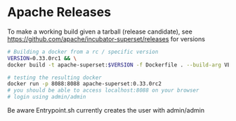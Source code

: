 # Apache Releases

To make a working build given a tarball (release candidate), see https://github.com/apache/incubator-superset/releases for versions
```bash
# Building a docker from a rc / specific version
VERSION=0.33.0rc1 && \
docker build -t apache-superset:$VERSION -f Dockerfile . --build-arg VERSION=$VERSION

# testing the resulting docker
docker run -p 8088:8088 apache-superset:0.33.0rc2
# you should be able to access localhost:8088 on your browser
# login using admin/admin
```

Be aware Entrypoint.sh currently creates the user with admin/admin
